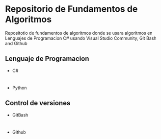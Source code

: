 # Repositorio de Fundamentos de Algoritmos 

Repositotio de fundamentos de algoritmos donde se usara algoritmos en Lenguajes de Programacion C# usando Visual Studio Community, Git Bash and Github

## Lenguaje de Programacion 

- C#
#
- Python 

## Control de versiones 

- GitBash
#
- Github

